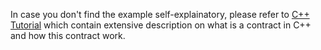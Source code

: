In case you don't find the example self-explainatory, please refer to [C++ Tutorial](https://github.com/tonlabs/samples/blob/master/cpp/HelloWorld) which contain extensive description on what is a contract in C++ and how this contract work.
